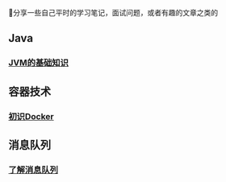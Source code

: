
🐶分享一些自己平时的学习笔记，面试问题，或者有趣的文章之类的

## Java
### [JVM的基础知识](./JavaNotes/JVM-Note.md)


## 容器技术
### [初识Docker](./docker/Docker.md)


## 消息队列
### [了解消息队列](./MQ/消息队列.md)
